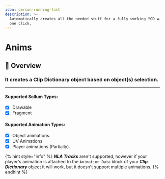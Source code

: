```yaml
---
icon: person-running-fast
description: >-
  Automatically creates all the needed stuff for a fully working YCD with just
  one click.
---
```


# Anims

## 🔧 Overview

### It creates a Clip Dictionary object based on object(s) selection.

***

#### Supported Sollum Types:

* [x] Drawable
* [x] Fragment

#### Supported Animation Types:

* [x] Object animations.
* [x] UV Animations
* [x] Player animations (Partially).

{% hint style="info" %}
_**NLA Tracks**_ aren't supported, however if your player's animation is attached to the `Animation Data` block of your _**Clip Dictionary**_ object it will work, but it doesn't support multiple animations.
{% endhint %}
